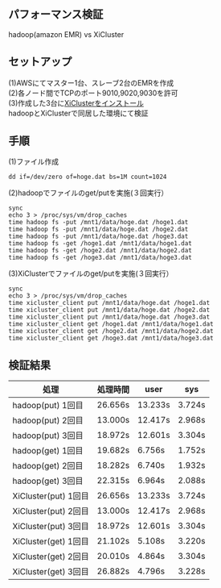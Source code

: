 ## パフォーマンス検証
hadoop(amazon EMR) vs XiCluster

## セットアップ
(1)AWSにてマスター1台、スレーブ2台のEMRを作成  
(2)各ノード間でTCPのポート9010,9020,9030を許可  
(3)作成した3台に[XiClusterをインストール](INSTALL_emr.md)   
hadoopとXiClusterで同居した環境にて検証  

## 手順
(1)ファイル作成  
```
dd if=/dev/zero of=hoge.dat bs=1M count=1024  
```

(2)hadoopでファイルのget/putを実施(３回実行）
```
sync
echo 3 > /proc/sys/vm/drop_caches
time hadoop fs -put /mnt1/data/hoge.dat /hoge1.dat
time hadoop fs -put /mnt1/data/hoge.dat /hoge2.dat
time hadoop fs -put /mnt1/data/hoge.dat /hoge3.dat
time hadoop fs -get /hoge1.dat /mnt1/data/hoge1.dat
time hadoop fs -get /hoge2.dat /mnt1/data/hoge2.dat
time hadoop fs -get /hoge3.dat /mnt1/data/hoge3.dat
```

(3)XiClusterでファイルのget/putを実施(３回実行）
```
sync
echo 3 > /proc/sys/vm/drop_caches  
time xicluster_client put /mnt1/data/hoge.dat /hoge1.dat
time xicluster_client put /mnt1/data/hoge.dat /hoge2.dat
time xicluster_client put /mnt1/data/hoge.dat /hoge3.dat
time xicluster_client get /hoge1.dat /mnt1/data/hoge1.dat
time xicluster_client get /hoge2.dat /mnt1/data/hoge2.dat
time xicluster_client get /hoge3.dat /mnt1/data/hoge3.dat
```

## 検証結果
|処理|処理時間|user|sys|
|----|--------|----|----|
|hadoop(put) 1回目|26.656s|13.233s|3.724s|
|hadoop(put) 2回目|13.000s|12.417s|2.968s|
|hadoop(put) 3回目|18.972s|12.601s|3.304s|
|hadoop(get) 1回目|19.682s|6.756s|1.752s|
|hadoop(get) 2回目|18.282s|6.740s|1.932s|
|hadoop(get) 3回目|22.315s|6.964s|2.088s|
|XiCluster(put) 1回目|26.656s|13.233s|3.724s|
|XiCluster(put) 2回目|13.000s|12.417s|2.968s|
|XiCluster(put) 3回目|18.972s|12.601s|3.304s|
|XiCluster(get) 1回目|21.102s|5.108s|3.220s|
|XiCluster(get) 2回目|20.010s|4.864s|3.304s|
|XiCluster(get) 3回目|26.882s|4.796s|3.228s|

